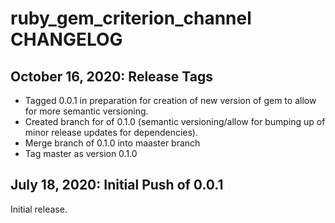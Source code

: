 # ruby_gem_criterion_channel CHANGELOG

## October 16, 2020: Release Tags
- Tagged 0.0.1 in preparation for creation of new version of gem to allow for more semantic versioning.
- Created branch for of 0.1.0 (semantic versioning/allow for bumping up of minor release updates for dependencies).
- Merge branch of 0.1.0 into maaster branch
- Tag master as version 0.1.0

## July 18, 2020: Initial Push of 0.0.1
Initial release.
